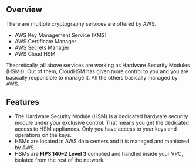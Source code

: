 ## Overview
There are multiple cryptography services are offered by AWS.
* AWS Key Management Service (KMS)
* AWS Certificate Manager
* AWS Secrets Manager
* AWS Cloud HSM

Theoretically, all above services are working as Hardware Security Modules (HSMs). Out of them, CloudHSM has given more control to you and you are basically responsible to manage it. All the others basically managed by AWS.


## Features
* The Hardware Security Module (HSM) is a dedicated hardware security module under your exclusive control. That means you get the dedicated access to HSM appliances. Only you have access to your keys and operations on the keys. 
* HSMs are located in AWS data centers and it is managed and monitored by AWS. 
* HSMs are **FIPS 140–2 Level 3** complied and handled inside your VPC, isolated from the rest of the network. 
